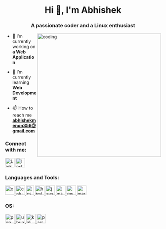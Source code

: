 <h1 align="center">Hi 👋, I'm Abhishek</h1>
<h3 align="center">A passionate coder and a Linux enthusiast</h3>
<img align="right" alt="coding" width="400" src="https://cdn.dribbble.com/users/1059583/screenshots/4171367/coding-freak.gif">

- 🔭 I’m currently working on **a Web Application**

- 🌱 I’m currently learning **Web Development**

- 📫 How to reach me **abhishekmenon356@gmail.com**

<h3 align="left">Connect with me:</h3>
<p align="left">
<a href="https://linkedin.com/in/abhishek-k-menon-54b4ab211/" target="blank"><img align="center" src="https://cdn.freebiesupply.com/logos/large/2x/linkedin-icon-logo-png-transparent.png" alt="Linkedin/" height=30" width="30" /></a>
<a href="https://instagram.com/abhi404_" target="blank"><img align="center" src="https://upload.wikimedia.org/wikipedia/commons/thumb/e/e7/Instagram_logo_2016.svg/1024px-Instagram_logo_2016.svg.png" alt="Instagram" height="30" width="30" /></a>
</p>

<h3 align="left">Languages and Tools:</h3>
<p align="left"> <a href="https://www.cprogramming.com/" target="_blank" rel="noreferrer"> <img src="https://wallpapercave.com/wp/wp4521293.png" alt="c" width="30" height="30"/> </a> <a href="https://www.w3schools.com/cpp/" target="_blank" rel="noreferrer"> <img src="https://itsourcecode.com/wp-content/uploads/2022/08/c-logo-1536x1536.png" alt="cplusplus" width="30" height="30"/> </a> <a href="https://www.w3schools.com/css/" target="_blank" rel="noreferrer"> <img src="https://upload.wikimedia.org/wikipedia/commons/thumb/3/3d/CSS.3.svg/730px-CSS.3.svg.png" alt="css3" width="25" height="30"/> </a> <a href="https://www.w3.org/html/" target="_blank" rel="noreferrer"> <img src="https://upload.wikimedia.org/wikipedia/commons/thumb/6/61/HTML5_logo_and_wordmark.svg/512px-HTML5_logo_and_wordmark.svg.png" alt="html5" width="30" height="30"/> </a> <a href="https://developer.mozilla.org/en-US/docs/Web/JavaScript" target="_blank" rel="noreferrer"> <img src="https://upload.wikimedia.org/wikipedia/commons/thumb/9/99/Unofficial_JavaScript_logo_2.svg/480px-Unofficial_JavaScript_logo_2.svg.png" alt="javascript" width="30" height="30"/> </a> <a href="https://www.microsoft.com/en-us/sql-server" target="_blank" rel="noreferrer"> <img src="https://www.svgrepo.com/show/303229/microsoft-sql-server-logo.svg" alt="mssql" width="30" height="30"/> </a> <a href="https://www.mysql.com/" target="_blank" rel="noreferrer"> <img src="https://upload.wikimedia.org/wikipedia/en/d/dd/MySQL_logo.svg" alt="mysql" width="30" height="30"/> </a> <a href="https://mariadb.org/" target="_blank" rel="noreferrer"> <img src="https://www.vectorlogo.zone/logos/mariadb/mariadb-icon.svg" alt="mariadb" width="30" height="30"/> </a> </p>

<h3 align="left">OS:</h3>
<a href="https://pop.system76.com/" target="_blank" rel="noreferrer"> <img src="https://avatars0.githubusercontent.com/u/33131755?s=400&v=4" alt="pop os" width="30" height="30"/> <a href="https://ubuntu.com" target="_blank" rel=noreferrer> <img src="https://logos-download.com/wp-content/uploads/2016/02/Ubuntu.png" alt="ubuntu" width="30" height="30"/> </a> </a> <a href="https://www.kali.org/" target="_blank" rel=noreferrer> <img src="https://seeklogo.com/images/K/kali-linux-logo-AED181186E-seeklogo.com.png" alt="kali linux" width="30" height="30"/> </a> <a href="https://parrotsec.org/" target="_blank" rel=noreferrer> <img src="https://news.vidyaacademy.ac.in/wp-content/uploads/2020/02/parrot.png" alt="parrot os" width="30" height="30"/> </a> 
